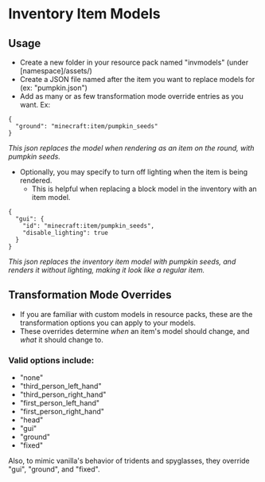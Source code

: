 # Inventory Item Models

## Usage

- Create a new folder in your resource pack named "invmodels" (under [namespace]/assets/)
- Create a JSON file named after the item you want to replace models for (ex: "pumpkin.json")
- Add as many or as few transformation mode override entries as you want. Ex:
```
{
  "ground": "minecraft:item/pumpkin_seeds"
}
```
*This json replaces the model when rendering as an item on the round, with pumpkin seeds.*
- Optionally, you may specify to turn off lighting when the item is being rendered.
  - This is helpful when replacing a block model in the inventory with an item model.
```
{
  "gui": {
    "id": "minecraft:item/pumpkin_seeds",
    "disable_lighting": true
  }
}
```
*This json replaces the inventory item model with pumpkin seeds, and renders it without lighting, making it look like a regular item.*

## Transformation Mode Overrides
- If you are familiar with custom models in resource packs, these are the transformation options you can apply to your models.
- These overrides determine *when* an item's model should change, and *what* it should change to.
### Valid options include: 

- "none"
- "third_person_left_hand"
- "third_person_right_hand"
- "first_person_left_hand"
- "first_person_right_hand"
- "head"
- "gui"
- "ground"
- "fixed"

Also, to mimic vanilla's behavior of tridents and spyglasses, they override "gui", "ground", and "fixed".
